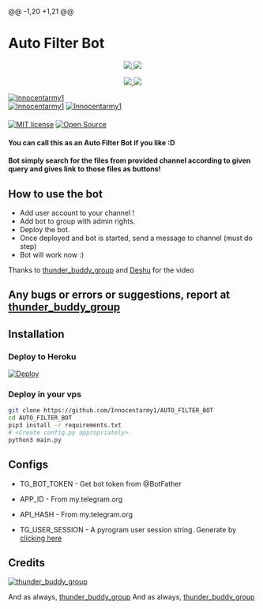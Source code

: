 
@@ -1,20 +1,21 @@
# Auto Filter Bot

<p align="center">
  <a href="https://github.com/Innocentarmy1/AUTO_FILTER_BOT/fork">
    <img src="https://img.shields.io/github/forks/Innocentarmy1/AUTO_FILTER_BOT?label=Fork&style=social">

  </a>

  <a href="https://www.python.org">
    <img src="http://ForTheBadge.com/images/badges/made-with-python.svg">

  </a>  

  </a>
</p>
<p align="center">
  <a href="https://github.com/Innocentarmy1/AUTO_FILTER_BOT/stargazers">
    <img src="https://img.shields.io/github/stars/Innocentarmy1/AUTO_FILTER_BOT?style=social">

  </a>

  <a href="https://github.com/Innocentarmy1/AUTO_FILTER_BOT/fork">
    <img src="https://img.shields.io/github/forks/Innocentarmy1/AUTO_FILTER_BOT?label=Fork&style=social">

  </a>  
</p>

[![Innocentarmy1](https://img.shields.io/badge/Innocentarmy1-Channel-orange?style=for-the-badge&logo=telegram)](https://telegram.dog/ek_2je_ke_vastee)  
[![Innocentarmy1](https://img.shields.io/badge/Innocentarmy1-Support-red?style=flat&logo=telegram)](https://telegram.dog/thunder_buddy_group)  [![Innocentarmy1](https://img.shields.io/badge/Innocentarmy1-Website-red?style=flat&logo=CodersRank)](https://Innocentarmy1.me)  
ㅤㅤㅤㅤㅤㅤㅤ  
[![MIT license](https://img.shields.io/badge/License-MIT-blue?style=flat)](https://github.com/Innocentarmy1/AUTO_FILTER_BOT/blob/main/COPYING)  [![Open Source](https://badges.frapsoft.com/os/v2/open-source.svg?v=103)](https://github.com/Innocentarmy1/AUTO_FILTER_BOT)




#### You can call this as an Auto Filter Bot if you like :D
#### Bot simply search for the files from provided channel according to given query and gives link to those files as buttons!
## How to use the bot
* Add user account to your channel !
* Add bot to group with admin rights.
* Deploy the bot.
* Once deployed and bot is started, send a message to channel (must do step)
* Bot will work now :)

Thanks to [thunder_buddy_group](https://telegram.dog/thunder_buddy_group) and [Deshu](https://telegram.dog/Deewana_mahadev_ka) for the video
## Any bugs or errors or suggestions, report at [thunder_buddy_group](https://telegram.dog/thunder_buddy_group)

## Installation
### Deploy to Heroku
[![Deploy](https://www.herokucdn.com/deploy/button.svg)](https://heroku.com/deploy?template=https://github.com/Innocentarmy1/AUTO_FILTER_BOT)
### Deploy in your vps
```sh
git clone https://github.com/Innocentarmy1/AUTO_FILTER_BOT
cd AUTO_FILTER_BOT
pip3 install -r requirements.txt
# <Create config.py appropriately>
python3 main.py
```
## Configs
* TG_BOT_TOKEN  - Get bot token from @BotFather

* APP_ID        - From my.telegram.org 

* API_HASH      - From my.telegram.org 
* TG_USER_SESSION  - A pyrogram user session string. Generate by [clicking here](https://repl.it/@SpEcHiDe/GenerateStringSession)

## Credits

[![thunder_buddy_group](https://img.shields.io/badge/Pyrogram%20-%23F37626.svg?&style=for-the-badge&logo=telegram&logoColor=white)](https://github.com/pyrogram/pyrogram)

And as always, [thunder_buddy_group](https://telegram.dog/thunder_buddy_group)
And as always, [thunder_buddy_group](https://telegram.dog/thunder_buddy_group)

ㅤㅤㅤㅤㅤㅤㅤ
